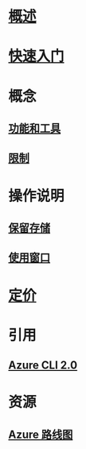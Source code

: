 

# [概述](overview.md)



# [快速入门](quickstart.md)



# 概念


## [功能和工具](features.md)


## [限制](limitations.md)



# 操作说明


## [保留存储](persisting-shell-storage.md)


## [使用窗口](using-the-shell-window.md)



# [定价](pricing.md)



# 引用


## [Azure CLI 2.0](/cli/azure) 


# 资源


## [Azure 路线图](https://azure.microsoft.com/roadmap/)
